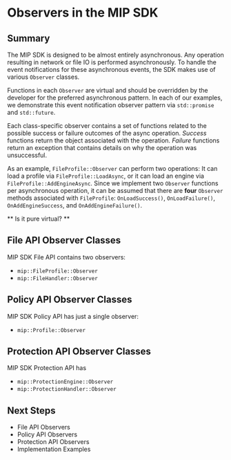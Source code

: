 # Observers in the MIP SDK

## Summary

The MIP SDK is designed to be almost entirely asynchronous. Any operation resulting in network or file IO is performed asynchronously. To handle the event notifications for these asynchronous events, the SDK makes use of various `Observer` classes.

Functions in each `Observer` are virtual and should be overridden by the developer for the preferred asynchronous pattern. In each of our examples, we demonstrate this event notification observer pattern via `std::promise` and `std::future`.

Each class-specific observer contains a set of functions related to the possible success or failure outcomes of the async operation. *Success* functions return the object associated with the operation. *Failure* functions return an exception that contains details on why the operation was unsuccessful.

As an example, `FileProfile::Observer` can perform two operations: It can load a profile via `FileProfile::LoadAsync`, or it can load an engine via `FileProfile::AddEngineAsync`. Since we implement two `Observer` functions per asynchronous operation, it can be assumed that there are **four** `Observer` methods associated with `FileProfile`: `OnLoadSuccess()`, `OnLoadFailure()`, `OnAddEngineSuccess`, and `OnAddEngineFailure()`. 

** Is it pure virtual? **

## File API Observer Classes

MIP SDK File API contains two observers:

* `mip::FileProfile::Observer`
* `mip::FileHandler::Observer`

## Policy API Observer Classes

MIP SDK Policy API has just a single observer:

* `mip::Profile::Observer`

## Protection API Observer Classes

MIP SDK Protection API has

* `mip::ProtectionEngine::Observer`
* `mip::ProtectionHandler::Observer`

## Next Steps

* File API Observers
* Policy API Observers
* Protection API Observers
* Implementation Examples